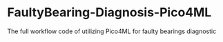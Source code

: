 # FaultyBearing-Diagnosis-Pico4ML
The full workflow code of utilizing Pico4ML for faulty bearings diagnostic
